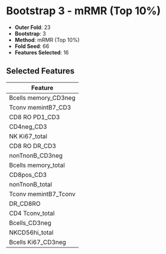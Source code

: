 # Bootstrap 3 - mRMR (Top 10%)

- **Outer Fold**: 23
- **Bootstrap**: 3
- **Method**: mRMR (Top 10%)
- **Fold Seed**: 66
- **Features Selected**: 16

## Selected Features

| Feature |
|---------|
| Bcells memory_CD3neg |
| Tconv memintB7_CD3 |
| CD8 RO PD1_CD3 |
| CD4neg_CD3 |
| NK Ki67_total |
| CD8 RO DR_CD3 |
| nonTnonB_CD3neg |
| Bcells memory_total |
| CD8pos_CD3 |
| nonTnonB_total |
| Tconv memintB7_Tconv |
| DR_CD8RO |
| CD4 Tconv_total |
| Bcells_CD3neg |
| NKCD56hi_total |
| Bcells Ki67_CD3neg |

